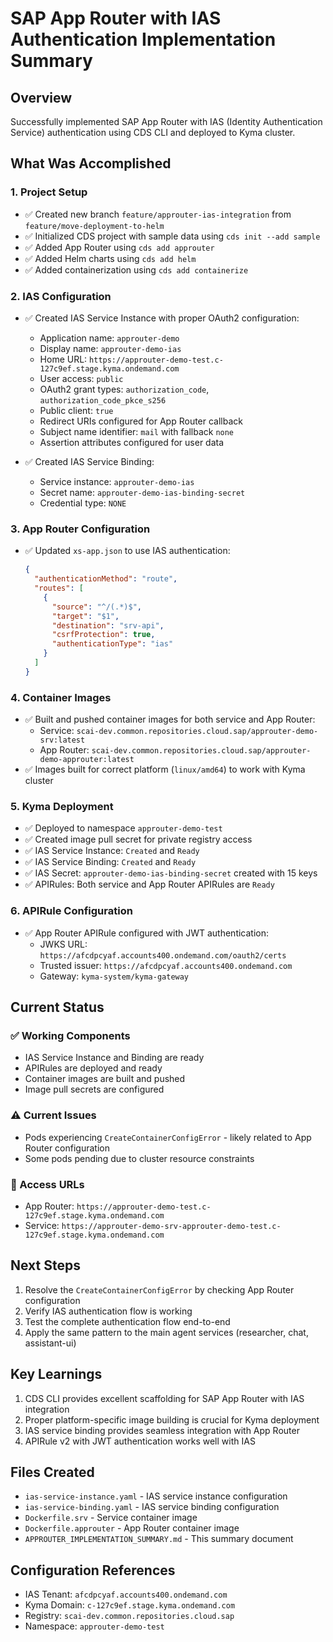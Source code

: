 # SAP App Router with IAS Authentication Implementation Summary

## Overview
Successfully implemented SAP App Router with IAS (Identity Authentication Service) authentication using CDS CLI and deployed to Kyma cluster.

## What Was Accomplished

### 1. Project Setup
- ✅ Created new branch `feature/approuter-ias-integration` from `feature/move-deployment-to-helm`
- ✅ Initialized CDS project with sample data using `cds init --add sample`
- ✅ Added App Router using `cds add approuter`
- ✅ Added Helm charts using `cds add helm`
- ✅ Added containerization using `cds add containerize`

### 2. IAS Configuration
- ✅ Created IAS Service Instance with proper OAuth2 configuration:
  - Application name: `approuter-demo`
  - Display name: `approuter-demo-ias`
  - Home URL: `https://approuter-demo-test.c-127c9ef.stage.kyma.ondemand.com`
  - User access: `public`
  - OAuth2 grant types: `authorization_code`, `authorization_code_pkce_s256`
  - Public client: `true`
  - Redirect URIs configured for App Router callback
  - Subject name identifier: `mail` with fallback `none`
  - Assertion attributes configured for user data

- ✅ Created IAS Service Binding:
  - Service instance: `approuter-demo-ias`
  - Secret name: `approuter-demo-ias-binding-secret`
  - Credential type: `NONE`

### 3. App Router Configuration
- ✅ Updated `xs-app.json` to use IAS authentication:
  ```json
  {
    "authenticationMethod": "route",
    "routes": [
      {
        "source": "^/(.*)$",
        "target": "$1",
        "destination": "srv-api",
        "csrfProtection": true,
        "authenticationType": "ias"
      }
    ]
  }
  ```

### 4. Container Images
- ✅ Built and pushed container images for both service and App Router:
  - Service: `scai-dev.common.repositories.cloud.sap/approuter-demo-srv:latest`
  - App Router: `scai-dev.common.repositories.cloud.sap/approuter-demo-approuter:latest`
- ✅ Images built for correct platform (`linux/amd64`) to work with Kyma cluster

### 5. Kyma Deployment
- ✅ Deployed to namespace `approuter-demo-test`
- ✅ Created image pull secret for private registry access
- ✅ IAS Service Instance: `Created` and `Ready`
- ✅ IAS Service Binding: `Created` and `Ready`
- ✅ IAS Secret: `approuter-demo-ias-binding-secret` created with 15 keys
- ✅ APIRules: Both service and App Router APIRules are `Ready`

### 6. APIRule Configuration
- ✅ App Router APIRule configured with JWT authentication:
  - JWKS URL: `https://afcdpcyaf.accounts400.ondemand.com/oauth2/certs`
  - Trusted issuer: `https://afcdpcyaf.accounts400.ondemand.com`
  - Gateway: `kyma-system/kyma-gateway`

## Current Status

### ✅ Working Components
- IAS Service Instance and Binding are ready
- APIRules are deployed and ready
- Container images are built and pushed
- Image pull secrets are configured

### ⚠️ Current Issues
- Pods experiencing `CreateContainerConfigError` - likely related to App Router configuration
- Some pods pending due to cluster resource constraints

### 🔗 Access URLs
- App Router: `https://approuter-demo-test.c-127c9ef.stage.kyma.ondemand.com`
- Service: `https://approuter-demo-srv-approuter-demo-test.c-127c9ef.stage.kyma.ondemand.com`

## Next Steps
1. Resolve the `CreateContainerConfigError` by checking App Router configuration
2. Verify IAS authentication flow is working
3. Test the complete authentication flow end-to-end
4. Apply the same pattern to the main agent services (researcher, chat, assistant-ui)

## Key Learnings
1. CDS CLI provides excellent scaffolding for SAP App Router with IAS integration
2. Proper platform-specific image building is crucial for Kyma deployment
3. IAS service binding provides seamless integration with App Router
4. APIRule v2 with JWT authentication works well with IAS

## Files Created
- `ias-service-instance.yaml` - IAS service instance configuration
- `ias-service-binding.yaml` - IAS service binding configuration
- `Dockerfile.srv` - Service container image
- `Dockerfile.approuter` - App Router container image
- `APPROUTER_IMPLEMENTATION_SUMMARY.md` - This summary document

## Configuration References
- IAS Tenant: `afcdpcyaf.accounts400.ondemand.com`
- Kyma Domain: `c-127c9ef.stage.kyma.ondemand.com`
- Registry: `scai-dev.common.repositories.cloud.sap`
- Namespace: `approuter-demo-test`

